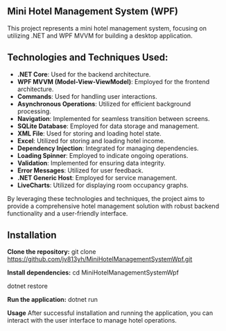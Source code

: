 ## Mini Hotel Management System (WPF) ##

This project represents a mini hotel management system, focusing on utilizing .NET and WPF MVVM for building a desktop application.

## Technologies and Techniques Used:

- **.NET Core**: Used for the backend architecture.
- **WPF MVVM (Model-View-ViewModel)**: Employed for the frontend architecture.
- **Commands**: Used for handling user interactions.
- **Asynchronous Operations**: Utilized for efficient background processing.
- **Navigation**: Implemented for seamless transition between screens.
- **SQLite Database**: Employed for data storage and management.
- **XML File**: Used for storing and loading hotel state.
- **Excel**: Utilized for storing and loading hotel income.
- **Dependency Injection**: Integrated for managing dependencies.
- **Loading Spinner**: Employed to indicate ongoing operations.
- **Validation**: Implemented for ensuring data integrity.
- **Error Messages**: Utilized for user feedback.
- **.NET Generic Host**: Employed for service management.
- **LiveCharts**: Utilized for displaying room occupancy graphs.
  
By leveraging these technologies and techniques, the project aims to provide a comprehensive hotel management solution with robust backend functionality and a user-friendly interface.


## Installation ##
**Clone the repository:**
git clone https://github.com/jv813yh/MiniHotelManagementSystemWpf.git

**Install dependencies:**
cd MiniHotelManagementSystemWpf

dotnet restore

**Run the application:**
dotnet run

**Usage**
After successful installation and running the application, you can interact with the user interface to manage hotel operations.
